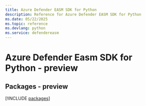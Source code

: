 ```yaml
---
title: Azure Defender EASM SDK for Python
description: Reference for Azure Defender EASM SDK for Python
ms.date: 05/22/2025
ms.topic: reference
ms.devlang: python
ms.service: defendereasm
---
```

# Azure Defender Easm SDK for Python - preview
## Packages - preview
[!INCLUDE [packages](defender-easm-index.md)]